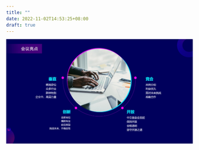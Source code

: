 ```yaml
---
title: ""
date: 2022-11-02T14:53:25+08:00
draft: true
---
```

![](images/OSPO-Summit-2022-highlight.jpg)

